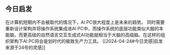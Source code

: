 ## 今日启发

在计算机短期内不会被取代的情况下，AI PC很大程度上是未来的趋势。
同时需要重新设计架构并将操作系统集成进AI PC中，而操作系统的底层功能类似大脑的本能脑，而更高级的自然语言交互生成式AI功能就相当于大脑的高级脑。在这样的组织架构下AI PC将会是划时代的极致生产力工具。  [[2024-04-24#今日灵感|启发来源于24号的灵感]] 
